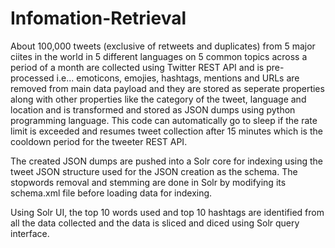 # Infomation-Retrieval

About 100,000 tweets (exclusive of retweets and duplicates) from 5 major ciites in the world in 5 different languages on 5 common topics across a period of a month are collected using Twitter REST API and is pre-processed i.e... emoticons, emojies, hashtags, mentions and URLs are removed from main data payload and they are stored as seperate properties along with other properties like the category of the tweet, language and location and is transformed and stored as JSON dumps using python programming language. This code can automatically go to sleep if the rate limit is exceeded and resumes tweet collection after 15 minutes which is the cooldown period for the tweeter REST API.

The created JSON dumps are pushed into a Solr core for indexing using the tweet JSON structure used for the JSON creation as the schema. The stopwords removal and stemming are done in Solr by modifying its schema.xml file before loading data for indexing.

Using Solr UI, the top 10 words used and top 10 hashtags are identified from all the data collected and the data is sliced and diced using Solr query interface.
